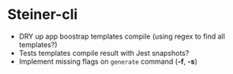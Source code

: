 # Steiner-cli

- DRY up app boostrap templates compile (using regex to find all templates?)
- Tests templates compile result with Jest snapshots?
- Implement missing flags on `generate` command (**-f**, **-s**)